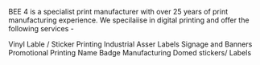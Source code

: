 BEE 4 is a specialist print manufacturer with over 25 years of print manufacturing experience. We specilaiise in digital printing and offer the following services - 

Vinyl Lable / Sticker Printing
Industrial Asser Labels 
Signage and Banners
Promotional Printing 
Name Badge Manufacturing
Domed stickers/ Labels 
